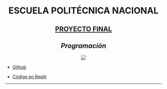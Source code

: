
<center><h1>ESCUELA POLITÉCNICA NACIONAL</h1></center>
<center><h2><u>PROYECTO FINAL</u></h2></center>
<center><h2><i>Programación</i></h2></center>
<div align="center">
<img src="https://www.ecured.cu/images/f/f3/Escuela_politecnica_nacional.jpg">
</div>
<ul>
  <li><a href="https://github.com/GabMan20/PROYECTO.FINAL" target="_blank">Github</a></li>
</ul>
<ul>
  <li><a href="https://replit.com/@GabrielMano/PROYECTO-FINAL#main.c" target="_blank">Código en Replit</a></li>
</ul>
<hr>
<body>

